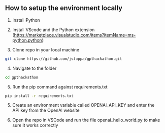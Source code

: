## How to setup the environment locally

1. Install Python 

2. Install VScode and the Python extension (https://marketplace.visualstudio.com/items?itemName=ms-python.python)

3. Clone repo in your local machine 

```bash
git clone https://github.com/jstoppa/gpthackathon.git
```

4. Navigate to the folder 
```bash
cd gpthackathon
```

5. Run the pip command against requirements.txt
```bash
pip install -r requirements.txt
```

5. Create an environment variable called OPENAI_API_KEY and enter the API key from the OpenAI website 

6. Open the repo in VSCode and run the file openai_hello_world.py to make sure it works correctly